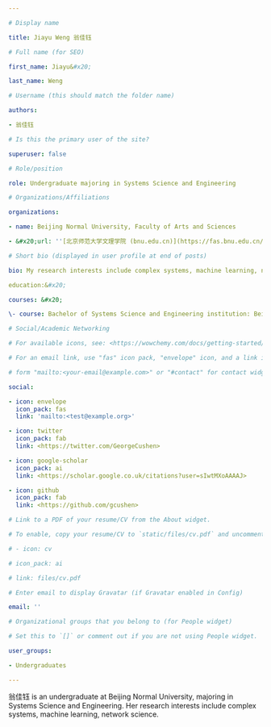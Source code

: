 ```yaml
---

# Display name

title: Jiayu Weng 翁佳钰

# Full name (for SEO)

first_name: Jiayu&#x20;

last_name: Weng

# Username (this should match the folder name)

authors:

- 翁佳钰

# Is this the primary user of the site?

superuser: false

# Role/position

role: Undergraduate majoring in Systems Science and Engineering

# Organizations/Affiliations

organizations:

- name: Beijing Normal University, Faculty of Arts and Sciences

- &#x20;url: ''[北京师范大学文理学院 (bnu.edu.cn)](https://fas.bnu.edu.cn/index.htm)

# Short bio (displayed in user profile at end of posts)

bio: My research interests include complex systems, machine learning, network science. Currently I am looking for a PhD position focused on AI for Science.

education:&#x20;

courses: &#x20;

\- course: Bachelor of Systems Science and Engineering institution: Beijing Normal University year: expected in 2024

# Social/Academic Networking

# For available icons, see: <https://wowchemy.com/docs/getting-started/page-builder/#icons>

# For an email link, use "fas" icon pack, "envelope" icon, and a link in the

# form "mailto:<your-email@example.com>" or "#contact" for contact widget.

social:

- icon: envelope
  icon_pack: fas
  link: 'mailto:<test@example.org>'

- icon: twitter
  icon_pack: fab
  link: <https://twitter.com/GeorgeCushen>

- icon: google-scholar
  icon_pack: ai
  link: <https://scholar.google.co.uk/citations?user=sIwtMXoAAAAJ>

- icon: github
  icon_pack: fab
  link: <https://github.com/gcushen>

# Link to a PDF of your resume/CV from the About widget.

# To enable, copy your resume/CV to `static/files/cv.pdf` and uncomment the lines below.

# - icon: cv

# icon_pack: ai

# link: files/cv.pdf

# Enter email to display Gravatar (if Gravatar enabled in Config)

email: ''

# Organizational groups that you belong to (for People widget)

# Set this to `[]` or comment out if you are not using People widget.

user_groups:

- Undergraduates

---
```


翁佳钰 is an undergraduate at Beijing Normal University, majoring in Systems Science and Engineering. Her research interests include complex systems, machine learning, network science.&#x20;
